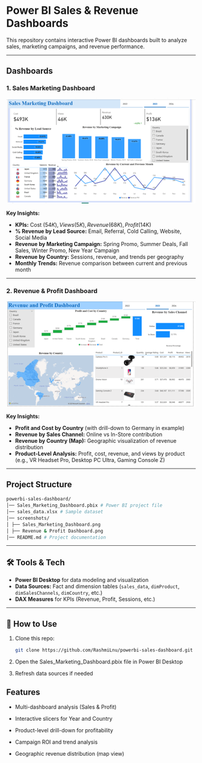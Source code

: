 # Power BI Sales & Revenue Dashboards  

This repository contains interactive Power BI dashboards built to analyze sales, marketing campaigns, and revenue performance.  

---

## Dashboards  

### 1. Sales Marketing Dashboard  
![Sales Marketing Dashboard](screenshots/Sales_Marketing_Dashboard.png)  

**Key Insights:**  
- **KPIs:** Cost ($54K), Views (5K), Revenue (68K), Profit ($14K)  
- **% Revenue by Lead Source:** Email, Referral, Cold Calling, Website, Social Media  
- **Revenue by Marketing Campaign:** Spring Promo, Summer Deals, Fall Sales, Winter Promo, New Year Campaign  
- **Revenue by Country:** Sessions, revenue, and trends per geography  
- **Monthly Trends:** Revenue comparison between current and previous month  

---

### 2. Revenue & Profit Dashboard  
![Revenue and Profit Dashboard](screenshots/Revenue_and_Profit_Dashboard.png)  

**Key Insights:**  
- **Profit and Cost by Country** (with drill-down to Germany in example)  
- **Revenue by Sales Channel:** Online vs In-Store contribution  
- **Revenue by Country (Map):** Geographic visualization of revenue distribution  
- **Product-Level Analysis:** Profit, cost, revenue, and views by product (e.g., VR Headset Pro, Desktop PC Ultra, Gaming Console Z)  

---

## Project Structure  
```bash
powerbi-sales-dashboard/
│── Sales_Marketing_Dashboard.pbix # Power BI project file
│── sales_data.xlsx # Sample dataset
│── screenshots/
│ ├── Sales_Marketing_Dashboard.png
│ ├── Revenue & Profit Dashboard.png
│── README.md # Project documentation
```


---

## 🛠️ Tools & Tech  

- **Power BI Desktop** for data modeling and visualization  
- **Data Sources:** Fact and dimension tables (`sales_data`, `dimProduct`, `dimSalesChannels`, `dimCountry`, etc.)  
- **DAX Measures** for KPIs (Revenue, Profit, Sessions, etc.)  

---

## 📌 How to Use  

1. Clone this repo:  
   ```bash
   git clone https://github.com/RashmiLnu/powerbi-sales-dashboard.git


2. Open the Sales_Marketing_Dashboard.pbix file in Power BI Desktop

3. Refresh data sources if needed

## Features

- Multi-dashboard analysis (Sales & Profit)

- Interactive slicers for Year and Country

- Product-level drill-down for profitability

- Campaign ROI and trend analysis

- Geographic revenue distribution (map view)

  
